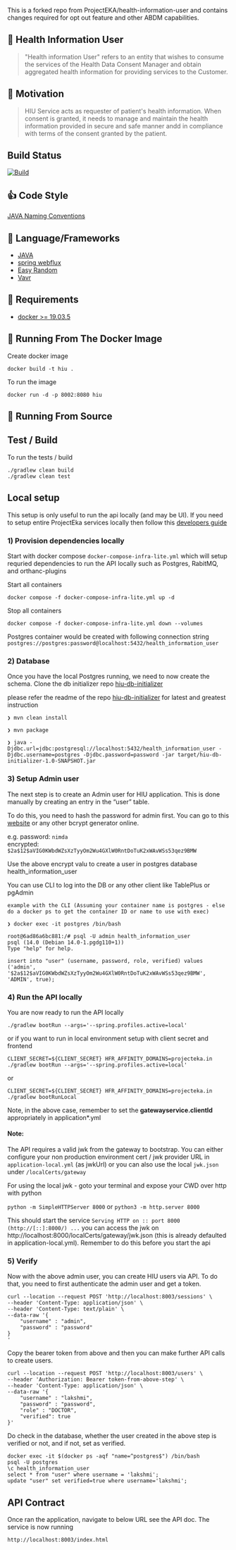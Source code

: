 This is a forked repo from ProjectEKA/health-information-user and contains changes required for opt out feature and other ABDM capabilities.
## :hospital: Health Information User

> "Health information User" refers to an entity that wishes to consume the
>  services of the Health Data Consent Manager and obtain aggregated health
>  information for providing services to the Customer.

## :muscle: Motivation

> HIU Service acts as requester of patient's health information. When consent is granted, it needs to manage and maintain the
> health information provided  in secure and safe manner andd in compliance with terms of the
> consent granted by the patient.

## Build Status

[![Build](https://github.com/ProjectEKA/health-information-user/workflows/HIU%20master%20build/badge.svg)](https://github.com/ProjectEKA/health-information-user/actions)

## :+1: Code Style

[JAVA Naming Conventions](https://google.github.io/styleguide/javaguide.html)

## :tada: Language/Frameworks

-   [JAVA](https://docs.microsoft.com/en-us/dotnet/csharp/language-reference/)
-   [spring webflux](https://docs.microsoft.com/en-us/aspnet/core/?view=aspnetcore-3.1)
-   [Easy Random](https://github.com/j-easy/easy-random)
-   [Vavr](https://www.vavr.io/vavr-docs/)

## :checkered_flag: Requirements

-   [docker >= 19.03.5](https://www.docker.com/)

## :whale: Running From The Docker Image

Create docker image

```
docker build -t hiu .
```

To run the image

```
docker run -d -p 8002:8080 hiu
```

## :rocket: Running From Source

## Test / Build

To run the tests / build <br />
```
./gradlew clean build
./gradlew clean test
```

## Local setup
This setup is only useful to run the api locally (and may be UI). If you need to setup entire ProjectEka services locally then follow this [developers guide](https://projecteka.github.io/content/developers.html)
### 1) Provision dependencies locally
Start with docker compose `docker-compose-infra-lite.yml` which will setup requried dependencies to run the API locally such as
Postgres, RabitMQ, and orthanc-plugins

Start all containers 
```
docker compose -f docker-compose-infra-lite.yml up -d
```
Stop all containers
```
docker compose -f docker-compose-infra-lite.yml down --volumes
```

Postgres container would be created with following connection string `postgres://postgres:password@localhost:5432/health_information_user` 

### 2) Database
Once you have the local Postgres running, we need to now create the schema.
Clone the db initializer repo [hiu-db-initializer](https://github.com/ProjectEKA/hiu-db-initializer)

please refer the readme of the repo [hiu-db-initializer](https://github.com/ProjectEKA/hiu-db-initializer) for latest and greatest instruction
```
❯ mvn clean install

❯ mvn package

❯ java -Djdbc.url=jdbc:postgresql://localhost:5432/health_information_user -Djdbc.username=postgres -Djdbc.password=password -jar target/hiu-db-initializer-1.0-SNAPSHOT.jar
```

### 3) Setup Admin user
The next step is to create an Admin user for HIU application. 
This is done manually by creating an entry in the “user” table. 

To do this, you need to hash the password for admin first. You can go to this [website](https://bcrypt-generator.com/) or any other bcrypt generator online.

e.g. password: `nimda` <br />
encrypted:  `$2a$12$aVIG0KWbdWZsXzTyyOm2Wu4GXlW0RntDoTuK2xWAvWSs53qez9BMW`

Use the above encrypt valu to create a user in postgres database health_information_user

You can use CLI to log into the DB or any other client like TablePlus or pgAdmin

```
example with the CLI (Assuming your container name is postgres - else do a docker ps to get the container ID or name to use with exec)

❯ docker exec -it postgres /bin/bash

root@6ad86a6bc881:/# psql -U admin health_information_user
psql (14.0 (Debian 14.0-1.pgdg110+1))
Type "help" for help.

insert into "user" (username, password, role, verified) values ('admin', '$2a$12$aVIG0KWbdWZsXzTyyOm2Wu4GXlW0RntDoTuK2xWAvWSs53qez9BMW', 'ADMIN', true);
``` 

### 4) Run the API locally
You are now ready to run the API locally

```
./gradlew bootRun --args='--spring.profiles.active=local'
```

or if you want to run in local environment setup with client secret and frontend
```
CLIENT_SECRET=${CLIENT_SECRET} HFR_AFFINITY_DOMAINS=projecteka.in ./gradlew bootRun --args='--spring.profiles.active=local'
```
or
```
CLIENT_SECRET=${CLIENT_SECRET} HFR_AFFINITY_DOMAINS=projecteka.in ./gradlew bootRunLocal
```
Note, in the above case, remember to set the **gatewayservice.clientId** appropriately in application*.yml

#### Note:
The API requires a valid jwk from the gateway to bootstrap. 
You can either configure your non production environment cert / jwk provider URL in `application-local.yml` (as jwkUrl) or you can also use the local `jwk.json` under `/localCerts/gateway`

For using the local jwk - goto your terminal and expose your CWD over http with python

`python -m SimpleHTTPServer 8000`
or
`python3 -m http.server 8000`

This should start the service `Serving HTTP on :: port 8000 (http://[::]:8000/) ...`
you can access the jwk on
http://localhost:8000/localCerts/gateway/jwk.json (this is already defaulted in application-local.yml). Remember to do this before you start the api

### 5) Verify
Now with the above admin user, you can create HIU users via API. 
To do that, you need to first authenticate the admin user and get a token.

```
curl --location --request POST 'http://localhost:8003/sessions' \
--header 'Content-Type: application/json' \
--header 'Content-Type: text/plain' \
--data-raw '{
    "username" : "admin", 
    "password" : "password"
}
'
``` 

Copy the bearer token from above and then you can make further API calls to create users. 

```
curl --location --request POST 'http://localhost:8003/users' \
--header 'Authorization: Bearer token-from-above-step' \
--header 'Content-Type: application/json' \
--data-raw '{
	"username" : "lakshmi",
	"password" : "password", 
	"role" : "DOCTOR",
	"verified": true
}'

```

Do check in the database, whether the user created in the above step is verified or not, and if not, set as verified.
```
docker exec -it $(docker ps -aqf "name=^postgres$") /bin/bash
psql -U postgres
\c health_information_user
select * from "user" where username = 'lakshmi';
update "user" set verified=true where username='lakshmi';
``` 

## API Contract

Once ran the application, navigate to below URL see the API doc. The service is now running

```alpha
http://localhost:8003/index.html
```
